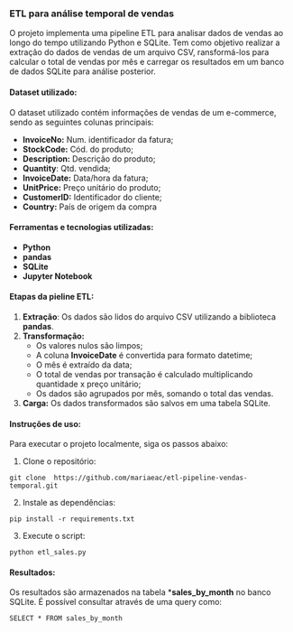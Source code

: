 ### ETL para análise temporal de vendas
O projeto implementa uma pipeline ETL para analisar dados de vendas ao longo do tempo utilizando Python e SQLite. Tem como objetivo realizar a extração do dados de vendas de um arquivo CSV, ransformá-los para calcular o total de vendas por mês e carregar os resultados em um banco de dados SQLite para análise posterior.

#### Dataset utilizado:
O dataset utilizado contém informações de vendas de um e-commerce, sendo as seguintes colunas principais:
- **InvoiceNo:** Num. identificador da fatura;
- **StockCode:** Cód. do produto;
- **Description:** Descrição do produto;
- **Quantity**: Qtd. vendida;
- **InvoiceDate:** Data/hora da fatura;
- **UnitPrice:** Preço unitário do produto;
- **CustomerID:** Identificador do cliente;
- **Country:** País de origem da compra

#### Ferramentas e tecnologias utilizadas:
- **Python**
- **pandas**
- **SQLite**
- **Jupyter Notebook**


#### Etapas da pieline ETL:
1. **Extração**: Os dados são lidos do arquivo CSV utilizando a biblioteca **pandas**.
2. **Transformação:**
   - Os valores nulos são limpos;
   - A coluna **InvoiceDate** é convertida para formato datetime;
   - O mês é extraído da data;
   - O total de vendas por transação é calculado multiplicando quantidade x preço unitário;
   - Os dados são agrupados por mês, somando o total das vendas.
3. **Carga:** Os dados transformados são salvos em uma tabela SQLite.

#### Instruções de uso:
Para executar o projeto localmente, siga os passos abaixo:
1. Clone o repositório:

```
git clone  https://github.com/mariaeac/etl-pipeline-vendas-temporal.git
```
2. Instale as dependências:
```
pip install -r requirements.txt
```
3. Execute o script:
```
python etl_sales.py
```
#### Resultados:
Os resultados são armazenados na tabela ***sales_by_month** no banco SQLite. É possível consultar através de uma query como:
```
SELECT * FROM sales_by_month
```

